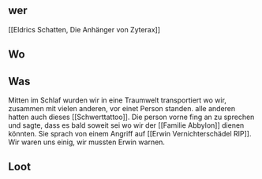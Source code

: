 ## wer
[[Eldrics Schatten, Die Anhänger von Zyterax]]

## Wo


## Was
Mitten im Schlaf wurden wir in eine Traumwelt transportiert wo wir, zusammen mit vielen anderen, vor einet Person standen. alle anderen hatten auch dieses [[Schwerttattoo]]. Die person vorne fing an zu sprechen und sagte, dass es bald soweit sei wo wir der [[Familie Abbylon]] dienen könnten. Sie sprach von einem Angriff auf [[Erwin Vernichterschädel RIP]]. Wir waren uns einig, wir mussten Erwin warnen.
## Loot
